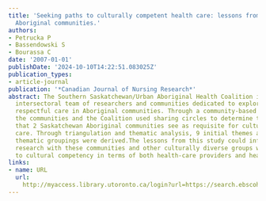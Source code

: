 ```yaml
---
title: 'Seeking paths to culturally competent health care: lessons from two Saskatchewan
  Aboriginal communities.'
authors:
- Petrucka P
- Bassendowski S
- Bourassa C
date: '2007-01-01'
publishDate: '2024-10-10T14:22:51.083025Z'
publication_types:
- article-journal
publication: '*Canadian Journal of Nursing Research*'
abstract: The Southern Saskatchewan/Urban Aboriginal Health Coalition is an interdisciplinary,
  intersectoral team of researchers and communities dedicated to exploring culturally
  respectful care in Aboriginal communities. Through a community-based research approach,
  the communities and the Coalition used sharing circles to determine the key elements
  that 2 Saskatchewan Aboriginal communities see as requisite for culturally competent
  care. Through triangulation and thematic analysis, 9 initial themes and 4 broad
  thematic groupings were derived.The lessons from this study could inform further
  research with these communities and other culturally diverse groups with respect
  to cultural competency in terms of both health-care providers and health services.
links:
- name: URL
  url: 
    http://myaccess.library.utoronto.ca/login?url=https://search.ebscohost.com/login.aspx?direct=true&db=cin20&AN=105939326&site=ehost-live
---
```

